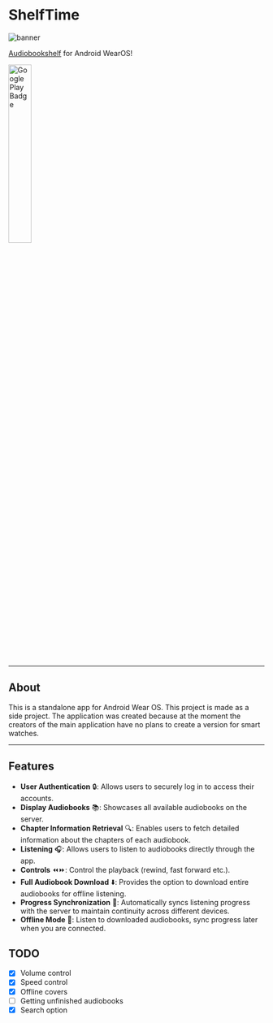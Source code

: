 # ShelfTime

![banner](https://github.com/mkaflowski/Audiobookshelf-WearOS/blob/main/raw/banner%20small.jpg?raw=true)


[Audiobookshelf](https://github.com/advplyr/audiobookshelf) for Android WearOS!

<a href="https://play.google.com/store/apps/details?id=kaf.audiobookshelfwearos">
    <img src="https://play.google.com/intl/en_us/badges/images/generic/en_badge_web_generic.png" width="30%" alt="Google Play Badge">
</a>

---

## About

This is a standalone app for Android Wear OS. This project is made as a side project. The application was created because at the moment the creators of the main application have no plans to create a version for smart watches.

---

## Features

- **User Authentication** 🔒: Allows users to securely log in to access their accounts.
- **Display Audiobooks** 📚: Showcases all available audiobooks on the server.
- **Chapter Information Retrieval** 🔍: Enables users to fetch detailed information about the chapters of each audiobook.
- **Listening** 🎧: Allows users to listen to audiobooks directly through the app.
- **Controls** ⏪⏩: Control the playback (rewind, fast forward etc.).
- **Full Audiobook Download** ⬇️: Provides the option to download entire audiobooks for offline listening.
- **Progress Synchronization** 🔄: Automatically syncs listening progress with the server to maintain continuity across different devices.
- **Offline Mode** 📴: Listen to downloaded audiobooks, sync progress later when you are connected.

## TODO
- [x] Volume control
- [x] Speed control
- [x] Offline covers
- [ ] Getting unfinished audiobooks
- [x] Search option
